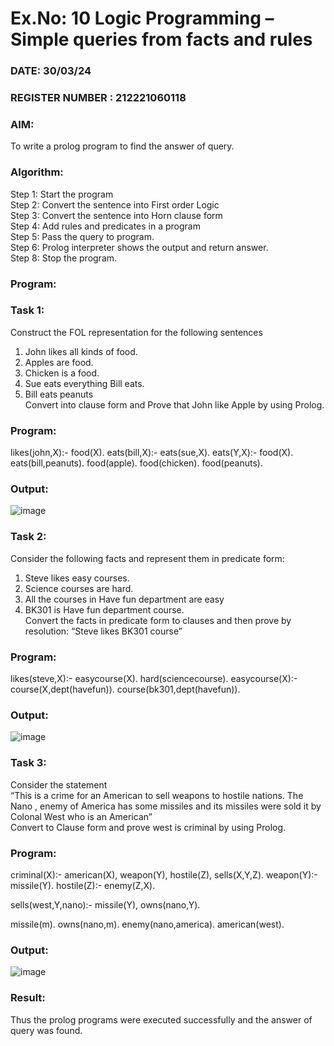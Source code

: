 # Ex.No: 10  Logic Programming –  Simple queries from facts and rules
### DATE:  30/03/24
### REGISTER NUMBER : 212221060118
### AIM: 
To write a prolog program to find the answer of query. 
###  Algorithm:
 Step 1: Start the program <br> 
 Step 2: Convert the sentence into First order Logic  <br> 
 Step 3:  Convert the sentence into Horn clause form  <br> 
 Step 4: Add rules and predicates in a program   <br> 
 Step 5:  Pass the query to program. <br> 
 Step 6: Prolog interpreter shows the output and return answer. <br> 
 Step 8:  Stop the program.
### Program:
### Task 1:
Construct the FOL representation for the following sentences <br> 
1.	John likes all kinds of food.  <br> 
2.	Apples are food.  <br> 
3.	Chicken is a food.  <br> 
4.	Sue eats everything Bill eats. <br> 
5.	 Bill eats peanuts  <br> 
   Convert into clause form and Prove that John like Apple by using Prolog. <br> 
### Program:
likes(john,X):- food(X). eats(bill,X):- eats(sue,X). eats(Y,X):- food(X). eats(bill,peanuts). food(apple). food(chicken). food(peanuts).

### Output:
![image](https://github.com/KarthikeyanJ118/AI_Lab_2023-24/assets/160995906/b7f56e61-1501-469b-8113-56c30ddcd3f7)

### Task 2:
Consider the following facts and represent them in predicate form: <br>              
1.	Steve likes easy courses. <br> 
2.	Science courses are hard. <br> 
3. All the courses in Have fun department are easy <br> 
4. BK301 is Have fun department course.<br> 
Convert the facts in predicate form to clauses and then prove by resolution: “Steve likes BK301 course”<br> 

### Program:
likes(steve,X):- easycourse(X). hard(sciencecourse). easycourse(X):- course(X,dept(havefun)). course(bk301,dept(havefun)).

### Output:
![image](https://github.com/KarthikeyanJ118/AI_Lab_2023-24/assets/160995906/53cd32f1-a4b8-4e4b-ab68-8f0dd47625ca)

### Task 3:
Consider the statement <br> 
“This is a crime for an American to sell weapons to hostile nations. The Nano , enemy of America has some missiles and its missiles were sold it by Colonal West who is an American” <br> 
Convert to Clause form and prove west is criminal by using Prolog.<br> 
### Program:
criminal(X):- american(X), weapon(Y), hostile(Z), sells(X,Y,Z). weapon(Y):- missile(Y). hostile(Z):- enemy(Z,X).

sells(west,Y,nano):- missile(Y), owns(nano,Y).

missile(m). owns(nano,m). enemy(nano,america). american(west).

### Output:
![image](https://github.com/KarthikeyanJ118/AI_Lab_2023-24/assets/160995906/970e4014-df53-4082-9606-8c7c2ae605ce)

### Result:
Thus the prolog programs were executed successfully and the answer of query was found.

